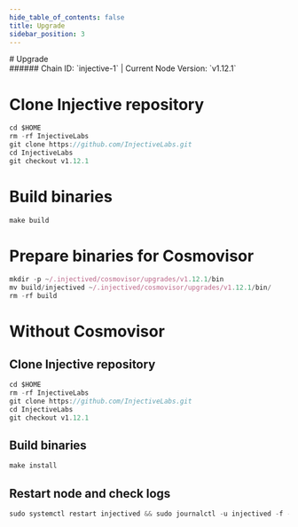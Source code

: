 ```yaml
---
hide_table_of_contents: false
title: Upgrade
sidebar_position: 3
---
```


<div class="h1-with-icon icon-injective">
# Upgrade
</div>
###### Chain ID: `injective-1` | Current Node Version: `v1.12.1`


# Clone Injective repository
```js
cd $HOME
rm -rf InjectiveLabs
git clone https://github.com/InjectiveLabs.git
cd InjectiveLabs
git checkout v1.12.1
 ```

# Build binaries
```js
make build
 ```

# Prepare binaries for Cosmovisor
```js
mkdir -p ~/.injectived/cosmovisor/upgrades/v1.12.1/bin
mv build/injectived ~/.injectived/cosmovisor/upgrades/v1.12.1/bin/
rm -rf build
```

# Without Cosmovisor
## Clone Injective repository
```js
cd $HOME
rm -rf InjectiveLabs
git clone https://github.com/InjectiveLabs.git
cd InjectiveLabs
git checkout v1.12.1
 ```

## Build binaries
```js
make install
 ```

## Restart node and check logs
```js
sudo systemctl restart injectived && sudo journalctl -u injectived -f --no-hostname -o cat
```